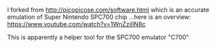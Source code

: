 I forked from http://picopicose.com/software.html which is an accurate emulation of Super Nintendo SPC700 chip ...here is an overview: https://www.youtube.com/watch?v=1WnZziIlN8c

This is apparently a helper tool for the SPC700 emulator "C700"
